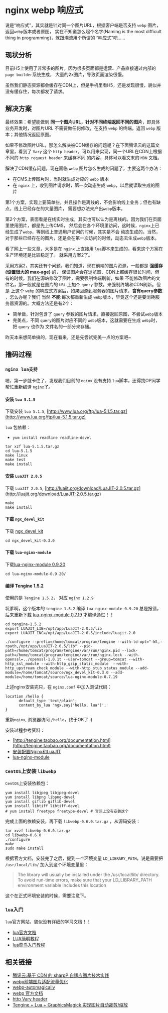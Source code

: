 # nginx webp 响应式


说是“响应式”，其实就是针对同一个图片URL，根据客户端是否支持 `webp` 图片，返回`webp`版本或者原图，
实在不知道怎么起个名字(Naming is the most difficult thing in programming)，就跟潮流用个所谓的
“响应式”吧……


## 现状分析

目前H5上使用了非常多的图片，因为很多页面都是运营、产品直接通过内部的 `page builder`系统生成，
大量的2x图片，导致页面渲染很慢。

虽然我们静态资源都会缓存在CDN上，但是手机里看H5，还是发现很慢，貌似并没有缓存住，每次都发了请求。


## 解决方案

最终效果：希望能做到 **同一个图片URL，针对不同终端返回不同的图片**，即具体业务开发时，对图片URL
不需要做任何修改，在支持 `webp` 的终端，返回 `webp` 版本；其他情况返回原图。

如果不修改图片URL，那怎么解决被CDN缓存的问题呢？在下面腾讯云的这篇文章里，看到了 `Vary` 这个
`http header`，可以用来实现，同一个URL在CDN上根据不同的 `http request header` 来缓存不同
的内容，具体可以看文末的 `MDN` 文档。

解决了CDN缓存问题，现在面临 `webp` 图片怎么生成的问题了，主要这两个办法：

* 在CMS上传图片时，当时就生成对应的 `webp` 版本
* 在 `nginx` 上，收到图片请求时，第一次动态生成 `webp`，以后就读取生成的图片

第1个方案，实现上要简单些，并且操作是离线的，不会影响线上业务；但也有缺点，线上已经存在的大量图片，
需要想办法来产出`webp`版本。

第2个方案，表面看是在线实时生成，其实也可以认为是离线的。因为我们在页面里使用图片，都是先上传CMS，
然后会在各个环境里访问，这时候，`nginx`上已经生成了`webp`，等到线上普通用户访问的时候，其实是不会
动态生成的。当然，对于那些已经存在的图片，还是会在第一次访问的时候，动态去生成`webp`版本。

看了网上一些文章，大多是在 `nginx` 上直接用 `lua`脚本来生成的，看来这个方案在生产环境还是比较稳定了。
就采用方案2了。

采用方案2，其实还有个问题，我们知道，现在前端的图片资源，一般都是 **强缓存(设置很大的 max-age)** 的，
保证图片会在浏览器、CDN上都缓存很长时间，但有的时候，我们在源站修改了图片，需要强制终端刷新，如果
不能修改图片的文件名，那一般就是在图片的 `URL` 上加个 `query` 参数，来强制终端和CDN刷新。但是
上这个 `webp` 的响应式方案后，如果回源到服务器的图片请求，**含有query参数** ，怎么办呢？我们
当然 **不能** 每次都重新生成 `webp`版本，毕竟这个还是要消耗服务器资源的。大概方法还是有2个：

* 简单做，针对包含了 `query` 参数的图片请求，直接返回原图，不尝试`webp`版本
* 完美点，不同 `query`的图片对应不同的 `webp`版本，这就需要在生成 `webp`时，把 `query` 也作为
文件名的一部分来存储。

昨天本来想简单搞的，现在看来，还是先尝试完美一点的方案吧~


## 撸码过程

### `nginx lua支持`

嗯，第一步就卡住了，发现我们目前的 `nginx` 没有支持 `lua`脚本，还得找OP同学帮忙重新编译 `nginx`了。

#### 安装 `lua 5.1.5`

下载安装 `lua 5.1.5`, [http://www.lua.org/ftp/lua-5.1.5.tar.gz](http://www.lua.org/ftp/lua-5.1.5.tar.gz)

`lua` 包依赖：

* `yum install readline readline-devel`

```shell
tar xzf lua-5.1.5.tar.gz
cd lua-5.1.5
make linux
make test
make install
```

#### 安装 `LuaJIT 2.0.5`

下载 `LuaJIT 2.0.5`, [http://luajit.org/download/LuaJIT-2.0.5.tar.gz](http://luajit.org/download/LuaJIT-2.0.5.tar.gz)

```shell
make
make install
```

#### 下载 `ngx_devel_kit`

下载 [ngx_devel_kit](https://github.com/simpl/ngx_devel_kit/archive/v0.3.0.tar.gz)

```shell
cd ngx_devel_kit-0.3.0
```


#### 下载 `lua-nginx-module`

下载[lua-nginx-module 0.9.20](https://github.com/openresty/lua-nginx-module/archive/v0.9.20.tar.gz)

```shell
cd lua-nginx-module-0.9.20/
```

#### 编译 Tengine 1.5.2

使用的是 `Tengine 1.5.2`， 对应 `nginx 1.2.9`

坑爹啊，这个版本的 `tengine 1.5.2` 编译 `lua-nginx-module-0.9.20` 总是报错，后来重新下载
[lua-nginx-module 0.7.19](https://github.com/openresty/lua-nginx-module/archive/v0.7.19.tar.gz)
才编译通过！！

```shell
cd tengine-1.5.2
export LUAJIT_LIB=/opt/app/LuaJIT-2.0.5/lib
export LUAJIT_INC=/opt/app/LuaJIT-2.0.5/include/luajit-2.0

./configure --prefix=/home/tomcat/program/tengine --with-ld-opt="-Wl,-rpath,/opt/app/LuaJIT-2.0.5/lib" --pid-path=/home/tomcat/program/tengine/var/run/nginx.pid --lock-path=/home/tomcat/program/tengine/var/run/nginx.lock --with-openssl=../openssl-1.0.1t --user=tomcat --group=tomcat --with-http_ssl_module --with-http_gzip_static_module  --with-http_upstream_check_module --with-http_stub_status_module --add-module=/home/tomcat/source/ngx_devel_kit-0.3.0 --add-module=/home/tomcat/source/lua-nginx-module-0.7.19
```

上述nginx安装完只，在 `nginx.conf` 中加入测试代码：

```
location /hello {
      default_type 'text/plain';
      content_by_lua 'ngx.say("hello, lua")';
}
```

重新`nginx`, 浏览器访问 `/hello`，终于OK了 :)


安装过程参考资料：

* [http://tengine.taobao.org/documentation.html](http://tengine.taobao.org/documentation.html)
* [安装配置Nginx和LuaJIT](https://laijinman.com/installing-nginx-and-lua)
* [lua-nginx-module](https://github.com/openresty/lua-nginx-module/tree/v0.9.20#installation)


### `CentOS`上安装 `libwebp`

`CentOS`上安装依赖包：

```shell
yum install libjpeg libjpeg-devel
yum install libpng libpng-devel
yum install giflib giflib-devel
yum install libtiff libtiff-devel
# yum install freetype freetype-devel # 官网上没有安装这个
```

完成上面的依赖安装，再下载 `libwebp-0.6.0.tar.gz` ，从源码安装：

```shell
tar xvzf libwebp-0.6.0.tar.gz
cd libwebp-0.6.0
./configure
make
sudo make install
```

根据官方文档，安装完了之后，提到一个环境变量 `LD_LIBRARY_PATH`，说是需要把 `/usr/local/lib/`
加入到这个环境变量里：

> The library will usually be installed under the /usr/local/lib/ directory.
To avoid run-time errors, make sure that your LD_LIBRARY_PATH environment variable includes this location

这个在正式环境安装的时候，需要注意下。

### `lua`入门

`lua`官方网站，貌似没有详细的学习文档！！


* [lua官方文档](https://www.lua.org/start.html#installing)
* [LUA简明教程](http://coolshell.cn/articles/10739.html)
* [lua菜鸟入门教程](http://www.runoob.com/lua/lua-tutorial.html)

## 相关链接

* [腾讯云:基于 CDN 的 sharpP 自适应图片技术实践](https://www.qcloud.com/community/article/164816001481011868)
* [webp前端图片适配流量优化](https://github.com/ShowJoy-com/showjoy-blog/issues/10)
* [webp-automagically](https://www.maxcdn.com/blog/how-to-reduce-image-size-with-webp-automagically/)
* [webp 官方文档](https://developers.google.com/speed/webp/)
* [http Vary header](https://developer.mozilla.org/en-US/docs/Web/HTTP/Headers/Vary)
* [Tengine + Lua + GraphicsMagick 实现图片自动裁剪/缩放](https://my.oschina.net/eduosi/blog/169606?utm_source=tuicool&utm_medium=referral)
